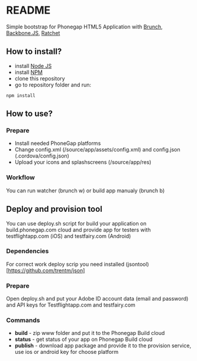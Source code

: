 # README #

Simple bootstrap for Phonegap HTML5 Application with [Brunch](http://brunch.io), [Backbone.JS](http://backbonejs.org), [Ratchet](http://goratchet.com/)

## How to install? ##

* install [Node JS](http://nodejs.org/)
* install [NPM](https://github.com/npm/npm)
* clone this repository
* go to repository folder and run:

```
npm install
```

## How to use? ##

### Prepare ###
* Install needed PhoneGap platforms
* Change config.xml (/source/app/assets/config.xml) and config.json (.cordova/config.json)
* Upload your icons and splashscreens (/source/app/res)

### Workflow ###
You can run watcher (brunch w) or build app manualy (brunch b)

## Deploy and provision tool ##
You can use deploy.sh script for build your application on build.phonegap.com cloud and provide app for testers with testflightapp.com (iOS) and testfairy.com (Android)

### Dependencies ###
For correct work deploy scrip you need installed (jsontool)[https://github.com/trentm/json]

### Prepare ###
Open deploy.sh and put your Adobe ID account data (email and password) and API keys for Testflightapp.com and testfairy.com

### Commands ###
* __build__ - zip www folder and put it to the Phonegap Build cloud
* __status__ - get status of your app on Phonegap Build cloud
* __publish__ - download app package and provide it to the provision service, use ios or android key for choose platform
